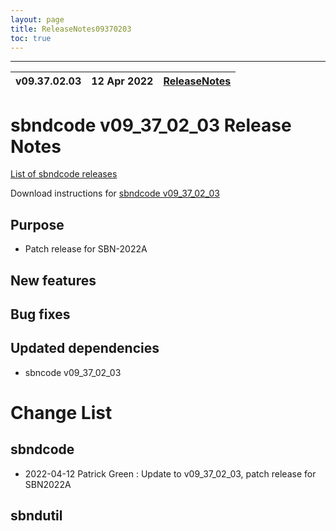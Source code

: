 ```yaml
---
layout: page
title: ReleaseNotes09370203
toc: true
---
```


-----------------------------------------------------------------------------
| v09.37.02.03 | 12 Apr 2022 | [ReleaseNotes](ReleaseNotes09370203.html) |
| --- | --- | --- |



sbndcode v09_37_02_03 Release Notes
=======================================================================================

[List of sbndcode releases](List_of_SBND_code_releases.html)

Download instructions for [sbndcode v09_37_02_03](http://scisoft.fnal.gov/scisoft/bundles/sbnd/v09_37_02_03/sbndcode-v09_37_02_03.html)

Purpose
---------------------------------------------------

* Patch release for SBN-2022A

New features
---------------------------------------------------

Bug fixes
---------------------------------------------------

Updated dependencies
---------------------------------------------------

* sbncode v09_37_02_03

Change List
==========================================

sbndcode
---------------------------------------------------

* 2022-04-12  Patrick Green : Update to v09_37_02_03, patch release for SBN2022A

sbndutil
---------------------------------------------------
